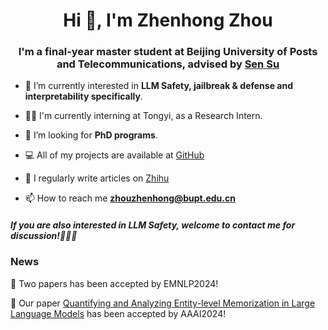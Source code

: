 <h1 align="center">Hi 👋, I'm Zhenhong Zhou</h1>
<h3 align="center">
  I'm a final-year master student at Beijing University of Posts and Telecommunications, advised by 
  <a href="https://scholar.google.com/citations?user=JaDhAfsAAAAJ">Sen Su</a>
</h3>

- 🔭 I’m currently interested in **LLM Safety, jailbreak & defense and interpretability specifically**.

- 👨‍💻 I'm currently interning at Tongyi, as a Research Intern.

- 🤝 I’m looking for **PhD programs**.

- 💻 All of my projects are available at [GitHub](https://github.com/ydyjya)

- 📝 I regularly write articles on [Zhihu](https://www.zhihu.com/people/warrior-18-53)

- 📫 How to reach me **zhouzhenhong@bupt.edu.cn**

<h5 align="left">If you are also interested in LLM Safety, welcome to contact me for discussion!🥰🥰🥰</h5>
<p align="left">
</p>

### News

📰 Two papers has been accepted by EMNLP2024!

📰 Our paper <a href="https://arxiv.org/abs/2308.15727">Quantifying and Analyzing Entity-level Memorization in Large Language Models</a> has been accepted by AAAI2024!
